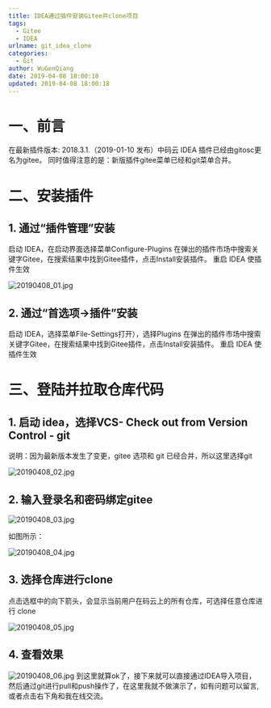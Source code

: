 ```yaml
---
title: IDEA通过插件安装Gitee并clone项目
tags:
  - Gitee
  - IDEA
urlname: git_idea_clone
categories:
  - Git
author: WuGenQiang
date: 2019-04-08 18:00:18
updated: 2019-04-08 18:00:18
---
```


# 一、前言
在最新插件版本: 2018.3.1.（2019-01-10 发布）中码云 IDEA 插件已经由gitosc更名为gitee。
同时值得注意的是：新版插件gitee菜单已经和git菜单合并。
# 二、安装插件
## 1. 通过“插件管理”安装
启动 IDEA，在启动界面选择菜单Configure-Plugins
在弹出的插件市场中搜索关键字Gitee，在搜索结果中找到Gitee插件，点击Install安装插件。
重启 IDEA 使插件生效

![20190408_01.jpg](https://upload-images.jianshu.io/upload_images/13658123-59f94c533974d0e9.jpg?imageMogr2/auto-orient/strip%7CimageView2/2/w/1240)
## 2. 通过“首选项->插件”安装
启动 IDEA，选择菜单File-Settings打开），选择Plugins
在弹出的插件市场中搜索关键字Gitee，在搜索结果中找到Gitee插件，点击Install安装插件。
重启 IDEA 使插件生效

# 三、登陆并拉取仓库代码
## 1. 启动 idea，选择VCS- Check out from Version Control - git
说明：因为最新版本发生了变更，gitee 选项和 git 已经合并，所以这里选择git

![20190408_02.jpg](https://upload-images.jianshu.io/upload_images/13658123-9608b3bcff59ed65.jpg?imageMogr2/auto-orient/strip%7CimageView2/2/w/1240)
## 2. 输入登录名和密码绑定gitee

![20190408_03.jpg](https://upload-images.jianshu.io/upload_images/13658123-6a43e8867916c621.jpg?imageMogr2/auto-orient/strip%7CimageView2/2/w/1240)

如图所示：

![20190408_04.jpg](https://upload-images.jianshu.io/upload_images/13658123-46f922e60f2eb501.jpg?imageMogr2/auto-orient/strip%7CimageView2/2/w/1240)

## 3. 选择仓库进行clone
点击选框中的向下箭头，会显示当前用户在码云上的所有仓库，可选择任意仓库进行 clone

![20190408_05.jpg](https://upload-images.jianshu.io/upload_images/13658123-04cbb1593cdfb426.jpg?imageMogr2/auto-orient/strip%7CimageView2/2/w/1240)

## 4. 查看效果

![20190408_06.jpg](https://upload-images.jianshu.io/upload_images/13658123-8a68acf9bae5b7e8.jpg?imageMogr2/auto-orient/strip%7CimageView2/2/w/1240)
到这里就算ok了，接下来就可以直接通过IDEA导入项目，然后通过git进行pull和push操作了，在这里我就不做演示了，如有问题可以留言,或者点击右下角和我在线交流。